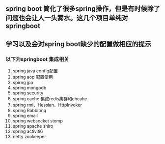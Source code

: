 ## spring boot 简化了很多spring操作，但是有时候除了问题也会让人一头雾水。这几个项目单纯对springboot
## 学习以及会对spring boot缺少的配置做相应的提示
###  以下为springboot 集成相关
1. spring java config配置
2. spring aop 配置使用
3. spirng jpa
4. spring mongodb
5. spring security
6. spring cache 集成redis集群和ehcahe
7. spring rmi、Hessian、HttpInvoker
8. spring Rabbitmq
9. spring email
10. spring websocket stomp 
11. spring apache shiro
12. spring activiti6
13. netty zookeeper
